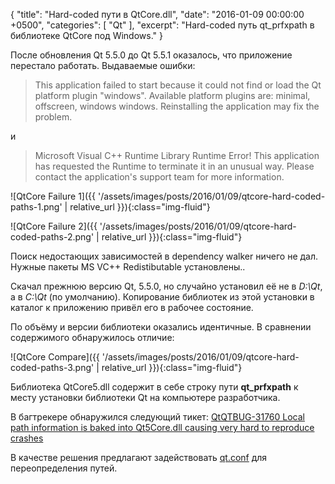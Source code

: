 {
  "title": "Hard-coded пути в QtCore.dll",
  "date": "2016-01-09 00:00:00 +0500",
  "categories": [ "Qt" ],
  "excerpt": "Hard-coded путь qt_prfxpath в библиотеке QtCore под Windows."
}

<!-- more -->
После обновления Qt 5.5.0 до Qt 5.5.1 оказалось, что приложение перестало работать.
Выдаваемые ошибки:

<blockquote class="blockquote">
This application failed to start because it could not find or load the Qt platform plugin "windows".
Available platform plugins are: minimal, offscreen, windows windows.
Reinstalling the application may fix the problem.
</blockquote>

и

<blockquote class="blockquote">
Microsoft Visual C++ Runtime Library
Runtime Error!
This application has requested the Runtime to terminate it in an unusual way.
Please contact the application's support team for more information.
</blockquote>

![QtCore Failure 1]({{ '/assets/images/posts/2016/01/09/qtcore-hard-coded-paths-1.png' | relative_url }}){:class="img-fluid"}

![QtCore Failure 2]({{ '/assets/images/posts/2016/01/09/qtcore-hard-coded-paths-2.png' | relative_url }}){:class="img-fluid"}

Поиск недостающих зависимостей в dependency walker ничего не дал. Нужные пакеты MS VC++ Redistibutable установлены..

Скачал прежнюю версию Qt, 5.5.0, но случайно установил её не в *D:\Qt*, а в *C:\Qt* (по умолчанию). Копирование библиотек из этой установки в каталог к приложению привёл его в рабочее состояние.

По объёму и версии библиотеки оказались идентичные. В сравнении содержимого обнаружилось отличие:

![QtCore Compare]({{ '/assets/images/posts/2016/01/09/qtcore-hard-coded-paths-3.png' | relative_url }}){:class="img-fluid"}

Библиотека QtCore5.dll содержит в себе строку пути **qt_prfxpath** к месту установки библиотеки Qt на компьютере разработчика.

В багтрекере обнаружился следующий тикет: [QtQTBUG-31760 Local path information is baked into Qt5Core.dll causing very hard to reproduce crashes](https://bugreports.qt.io/browse/QTBUG-31760)

В качестве решения предлагают задействовать [qt.conf](http://doc.qt.io/qt-5/qt-conf.html) для переопределения путей.